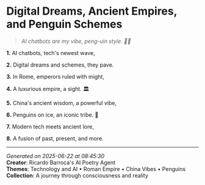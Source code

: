 # Digital Dreams, Ancient Empires, and Penguin Schemes

> *AI chatbots are my vibe, peng-uin style. 🦜💫*

**1.** AI chatbots, tech's newest wave,


**2.** Digital dreams and schemes, they pave.


**3.** In Rome, emperors ruled with might,


**4.** A luxurious empire, a sight. 🏛️


**5.** China's ancient wisdom, a powerful vibe,


**6.** Penguins on ice, an iconic tribe. 🐧


**7.** Modern tech meets ancient lore,


**8.** A fusion of past, present, and more.



---

*Generated on 2025-06-22 at 08:45:30*  
**Creator**: Ricardo Barroca's AI Poetry Agent  
**Themes**: Technology and AI • Roman Empire • China Vibes • Penguins  
**Collection**: A journey through consciousness and reality